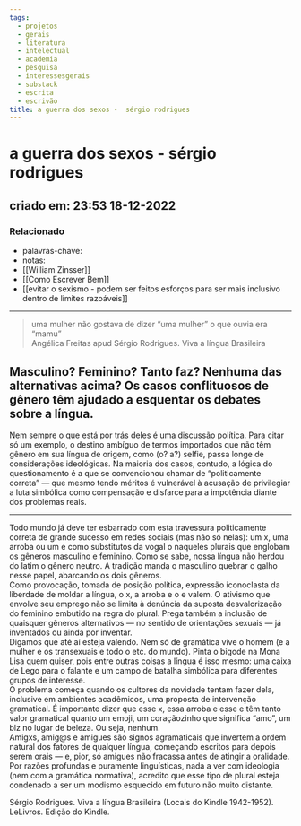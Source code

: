 ```yaml
---
tags:
  - projetos
  - gerais
  - literatura
  - intelectual
  - academia
  - pesquisa
  - interessesgerais
  - substack
  - escrita
  - escrivão
title: a guerra dos sexos -  sérgio rodrigues
---
```


# a guerra dos sexos - sérgio rodrigues

## criado em: 23:53 18-12-2022

### Relacionado

- palavras-chave: 
- notas: 
- [[William Zinsser]]
- [[Como Escrever Bem]]
- [[evitar o sexismo - podem ser feitos esforços para ser mais inclusivo dentro de limites razoáveis]]
---

>uma mulher não gostava de dizer “uma mulher” o que ouvia era “mamu”  
>Angélica Freitas apud Sérgio Rodrigues. Viva a língua Brasileira 

## Masculino? Feminino? Tanto faz? Nenhuma das alternativas acima? Os casos conflituosos de gênero têm ajudado a esquentar os debates sobre a língua.

Nem sempre o que está por trás deles é uma discussão política. Para citar só um exemplo, o destino ambíguo de termos importados que não têm gênero em sua língua de origem, como (o? a?) selfie, passa longe de considerações ideológicas. Na maioria dos casos, contudo, a lógica do questionamento é a que se convencionou chamar de “politicamente correta” — que mesmo tendo méritos é vulnerável à acusação de privilegiar a luta simbólica como compensação e disfarce para a impotência diante dos problemas reais.

---

Todo mundo já deve ter esbarrado com esta travessura politicamente correta de grande sucesso em redes sociais (mas não só nelas): um x, uma arroba ou um e como substitutos da vogal o naqueles plurais que englobam os gêneros masculino e feminino. Como se sabe, nossa língua não herdou do latim o gênero neutro. A tradição manda o masculino quebrar o galho nesse papel, abarcando os dois gêneros.  
Como provocação, tomada de posição política, expressão iconoclasta da liberdade de moldar a língua, o x, a arroba e o e valem. O ativismo que envolve seu emprego não se limita à denúncia da suposta desvalorização do feminino embutido na regra do plural. Prega também a inclusão de quaisquer gêneros alternativos — no sentido de orientações sexuais — já inventados ou ainda por inventar.  
Digamos que até aí esteja valendo. Nem só de gramática vive o homem (e a mulher e os transexuais e todo o etc. do mundo). Pinta o bigode na Mona Lisa quem quiser, pois entre outras coisas a língua é isso mesmo: uma caixa de Lego para o falante e um campo de batalha simbólica para diferentes grupos de interesse.  
O problema começa quando os cultores da novidade tentam fazer dela, inclusive em ambientes acadêmicos, uma proposta de intervenção gramatical. É importante dizer que esse x, essa arroba e esse e têm tanto valor gramatical quanto um emoji, um coraçãozinho que significa “amo”, um blz no lugar de beleza. Ou seja, nenhum.  
Amigxs, amig@s e amigues são signos agramaticais que invertem a ordem natural dos fatores de qualquer língua, começando escritos para depois serem orais — e, pior, só amigues não fracassa antes de atingir a oralidade. Por razões profundas e puramente linguísticas, nada a ver com ideologia (nem com a gramática normativa), acredito que esse tipo de plural esteja condenado a ser um modismo esquecido em futuro não muito distante.

Sérgio Rodrigues. Viva a língua Brasileira (Locais do Kindle 1942-1952). LeLivros. Edição do Kindle. 
